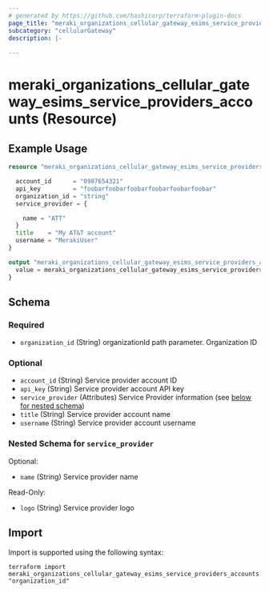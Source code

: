 ```yaml
---
# generated by https://github.com/hashicorp/terraform-plugin-docs
page_title: "meraki_organizations_cellular_gateway_esims_service_providers_accounts Resource - terraform-provider-meraki"
subcategory: "cellularGateway"
description: |-
  
---
```


# meraki_organizations_cellular_gateway_esims_service_providers_accounts (Resource)



## Example Usage

```terraform
resource "meraki_organizations_cellular_gateway_esims_service_providers_accounts" "example" {

  account_id      = "0987654321"
  api_key         = "foobarfoobarfoobarfoobarfoobarfoobar"
  organization_id = "string"
  service_provider = {

    name = "ATT"
  }
  title    = "My AT&T account"
  username = "MerakiUser"
}

output "meraki_organizations_cellular_gateway_esims_service_providers_accounts_example" {
  value = meraki_organizations_cellular_gateway_esims_service_providers_accounts.example
}
```

<!-- schema generated by tfplugindocs -->
## Schema

### Required

- `organization_id` (String) organizationId path parameter. Organization ID

### Optional

- `account_id` (String) Service provider account ID
- `api_key` (String) Service provider account API key
- `service_provider` (Attributes) Service Provider information (see [below for nested schema](#nestedatt--service_provider))
- `title` (String) Service provider account name
- `username` (String) Service provider account username

<a id="nestedatt--service_provider"></a>
### Nested Schema for `service_provider`

Optional:

- `name` (String) Service provider name

Read-Only:

- `logo` (String) Service provider logo

## Import

Import is supported using the following syntax:

```shell
terraform import meraki_organizations_cellular_gateway_esims_service_providers_accounts.example "organization_id"
```
